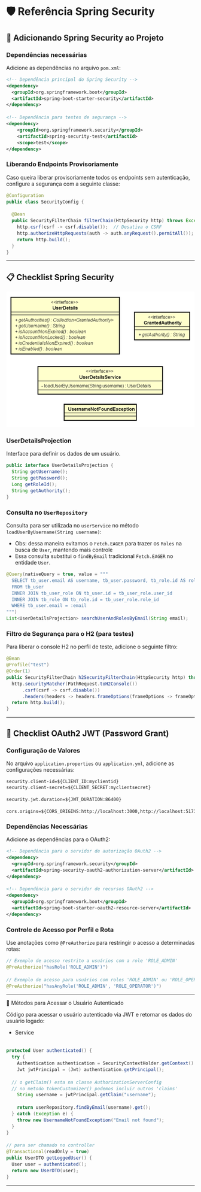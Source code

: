 # 🛡️ **Referência Spring Security**

## 🚀 **Adicionando Spring Security ao Projeto**

### **Dependências necessárias**

Adicione as dependências no arquivo `pom.xml`:

```xml
<!-- Dependência principal do Spring Security -->
<dependency>
  <groupId>org.springframework.boot</groupId>
  <artifactId>spring-boot-starter-security</artifactId>
</dependency>

<!-- Dependência para testes de segurança -->
<dependency>
    <groupId>org.springframework.security</groupId>
    <artifactId>spring-security-test</artifactId>
    <scope>test</scope>
</dependency>
```

### **Liberando Endpoints Provisoriamente**

Caso queira liberar provisoriamente todos os endpoints sem autenticação, configure a segurança com a seguinte classe:

```java
@Configuration
public class SecurityConfig {

  @Bean
  public SecurityFilterChain filterChain(HttpSecurity http) throws Exception {
    http.csrf(csrf -> csrf.disable());  // Desativa o CSRF
    http.authorizeHttpRequests(auth -> auth.anyRequest().permitAll());  // Permite todas as requisições
    return http.build();
  }
}
```

---

## 📋 **Checklist Spring Security**

![](/resources/spring-security-model.png)

### **UserDetailsProjection**

Interface para definir os dados de um usuário.

```java
public interface UserDetailsProjection {
  String getUsername();
  String getPassword();
  Long getRoleId();
  String getAuthority();
}
```

### **Consulta no `UserRepository`**

Consulta para ser utilizada no `userService` no método `loadUserByUsername(String username)`:
* Obs: dessa maneira evitamos o `Fetch.EAGER` para trazer os `Roles` na busca de `User`, mantendo mais controle
* Essa consulta substitui o `findByEmail` tradicional `Fetch.EAGER` no entidade `User`.

```java
@Query(nativeQuery = true, value = """
  SELECT tb_user.email AS username, tb_user.password, tb_role.id AS roleId, tb_role.authority
  FROM tb_user
  INNER JOIN tb_user_role ON tb_user.id = tb_user_role.user_id
  INNER JOIN tb_role ON tb_role.id = tb_user_role.role_id
  WHERE tb_user.email = :email
""")
List<UserDetailsProjection> searchUserAndRolesByEmail(String email);
```

### **Filtro de Segurança para o H2 (para testes)**

Para liberar o console H2 no perfil de teste, adicione o seguinte filtro:

```java
@Bean
@Profile("test")
@Order(1)
public SecurityFilterChain h2SecurityFilterChain(HttpSecurity http) throws Exception {
  http.securityMatcher(PathRequest.toH2Console())
      .csrf(csrf -> csrf.disable())
      .headers(headers -> headers.frameOptions(frameOptions -> frameOptions.disable()));
  return http.build();
}
```

---

## 🔑 **Checklist OAuth2 JWT (Password Grant)**

### **Configuração de Valores**

No arquivo `application.properties` ou `application.yml`, adicione as configurações necessárias:

```properties
security.client-id=${CLIENT_ID:myclientid}
security.client-secret=${CLIENT_SECRET:myclientsecret}

security.jwt.duration=${JWT_DURATION:86400}

cors.origins=${CORS_ORIGINS:http://localhost:3000,http://localhost:5173}
```

### **Dependências Necessárias**

Adicione as dependências para o OAuth2:

```xml
<!-- Dependência para o servidor de autorização OAuth2 -->
<dependency>
  <groupId>org.springframework.security</groupId>
  <artifactId>spring-security-oauth2-authorization-server</artifactId>
</dependency>

<!-- Dependência para o servidor de recursos OAuth2 -->
<dependency>
  <groupId>org.springframework.boot</groupId>
  <artifactId>spring-boot-starter-oauth2-resource-server</artifactId>
</dependency>
```

### **Controle de Acesso por Perfil e Rota**

Use anotações como `@PreAuthorize` para restringir o acesso a determinadas rotas:

```java
// Exemplo de acesso restrito a usuários com a role 'ROLE_ADMIN'
@PreAuthorize("hasRole('ROLE_ADMIN')")

// Exemplo de acesso para usuários com roles 'ROLE_ADMIN' ou 'ROLE_OPERATOR'
@PreAuthorize("hasAnyRole('ROLE_ADMIN', 'ROLE_OPERATOR')")
```

---

🔐 Métodos para Acessar o Usuário Autenticado

Código para acessar o usuário autenticado via JWT e retornar os dados do usuário logado:

* Service

```java

protected User authenticated() {
  try {
    Authentication authentication = SecurityContextHolder.getContext().getAuthentication();
    Jwt jwtPrincipal = (Jwt) authentication.getPrincipal();

  // o getClaim() esta na classe AuthorizationServerConfig
  // no metodo tokenCustomizer() podemos incluir outros 'claims'
    String username = jwtPrincipal.getClaim("username");

    return userRepository.findByEmail(username).get();
  } catch (Exception e) {
    throw new UsernameNotFoundException("Email not found");
  }
}

// para ser chamado no controller
@Transactional(readOnly = true)
public UserDTO getLoggedUser() {
  User user = authenticated();
  return new UserDTO(user);
}
```
---

